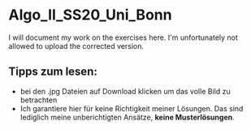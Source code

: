 # Algo_II_SS20_Uni_Bonn
 I will document my work on the exercises here. I'm unfortunately not allowed to upload the corrected version.
## Tipps zum lesen:
* bei den .jpg Dateien auf Download klicken um das volle Bild zu betrachten
* Ich garantiere hier für keine Richtigkeit meiner Lösungen. Das sind lediglich meine unberichtigten Ansätze, **keine Musterlösungen**. 
